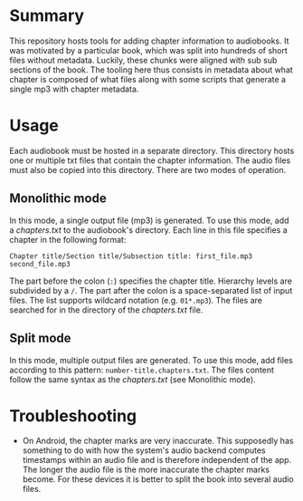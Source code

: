 # Summary

This repository hosts tools for adding chapter information to audiobooks. It
was motivated by a particular book, which was split into hundreds of short files
without metadata. Luckily, these chunks were aligned with sub sub sections of
the book. The tooling here thus consists in metadata about what chapter is
composed of what files along with some scripts that generate a single mp3 with
chapter metadata.


# Usage

Each audiobook must be hosted in a separate directory. This directory hosts
one or multiple txt files that contain the chapter information. The audio files
must also be copied into this directory. There are two modes of operation.


## Monolithic mode

In this mode, a single output file (mp3) is generated. To use this mode, add
a _chapters.txt_ to the audiobook's directory. Each line in this file specifies
a chapter in the following format:

```
Chapter title/Section title/Subsection title: first_file.mp3 second_file.mp3
```

The part before the colon (`:`) specifies the chapter title. Hierarchy levels are
subdivided by a `/`. The part after the colon is a space-separated list of
input files. The list supports wildcard notation (e.g. `01*.mp3`). The files
are searched for in the directory of the _chapters.txt_ file.

## Split mode

In this mode, multiple output files are generated. To use this mode, add files
according to this pattern: `number-title.chapters.txt`.
The files content follow the same syntax as the _chapters.txt_ (see
Monolithic mode).


# Troubleshooting

* On Android, the chapter marks are very inaccurate. This supposedly has
  something to do with how the system's audio backend computes timestamps
  within an audio file and is therefore independent of the app. The longer the
  audio file is the more inaccurate the chapter marks become. For these devices
  it is better to split the book into several audio files.
